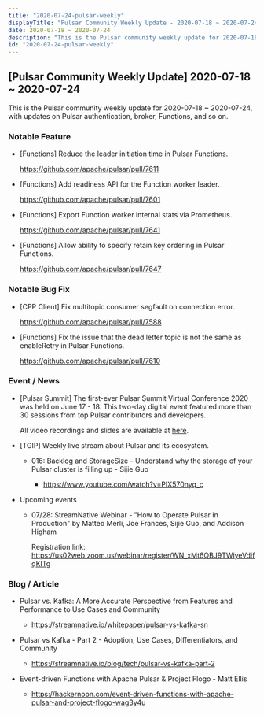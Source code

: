```yaml
---
title: "2020-07-24-pulsar-weekly"
displayTitle: "Pulsar Community Weekly Update - 2020-07-18 ~ 2020-07-24"
date: 2020-07-18 ~ 2020-07-24
description: "This is the Pulsar community weekly update for 2020-07-18 ~ 2020-07-24, with updates on Pulsar clients, Functions, and so on."
id: "2020-07-24-pulsar-weekly"
---
```


## [Pulsar Community Weekly Update] 2020-07-18 ~ 2020-07-24

This is the Pulsar community weekly update for 2020-07-18 ~ 2020-07-24, with updates on Pulsar authentication, broker, Functions, and so on.

### Notable Feature

- [Functions] Reduce the leader initiation time in Pulsar Functions.

    https://github.com/apache/pulsar/pull/7611

- [Functions] Add readiness API for the Function worker leader.

    https://github.com/apache/pulsar/pull/7601

- [Functions] Export Function worker internal stats via Prometheus.

    https://github.com/apache/pulsar/pull/7641

- [Functions] Allow ability to specify retain key ordering in Pulsar Functions.

    https://github.com/apache/pulsar/pull/7647

### Notable Bug Fix

- [CPP Client] Fix multitopic consumer segfault on connection error.

    https://github.com/apache/pulsar/pull/7588

- [Functions] Fix the issue that the dead letter topic is not the same as enableRetry in Pulsar Functions.

    https://github.com/apache/pulsar/pull/7610

### Event / News

- [Pulsar Summit] The first-ever Pulsar Summit Virtual Conference 2020 was held on June 17 - 18. This two-day digital event featured more than 30 sessions from top Pulsar contributors and developers.

    All video recordings and slides are available at [here](https://streamnative.io/resource#pulsar-summit).
  
- [TGIP] Weekly live stream about Pulsar and its ecosystem.

    - 016: Backlog and StorageSize - Understand why the storage of your Pulsar cluster is filling up - Sijie Guo
  
        - https://www.youtube.com/watch?v=PIX570nyq_c

- Upcoming events

  - 07/28: StreamNative Webinar - "How to Operate Pulsar in Production" by Matteo Merli, Joe Frances, Sijie Guo, and Addison Higham

    Registration link: https://us02web.zoom.us/webinar/register/WN_xMt6QBJ9TWiyeVdifqKITg

### Blog / Article

- Pulsar vs. Kafka: A More Accurate Perspective from Features and Performance to Use Cases and Community

    - https://streamnative.io/whitepaper/pulsar-vs-kafka-sn

- Pulsar vs Kafka - Part 2 - Adoption, Use Cases, Differentiators, and Community

    - https://streamnative.io/blog/tech/pulsar-vs-kafka-part-2

- Event-driven Functions with Apache Pulsar & Project Flogo - Matt Ellis

    - https://hackernoon.com/event-driven-functions-with-apache-pulsar-and-project-flogo-wag3y4u